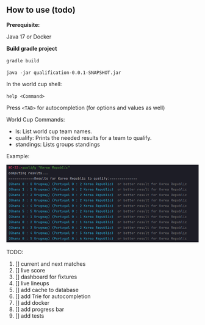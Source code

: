 ## How to use  (todo)

**Prerequisite:**

Java 17 or Docker

**Build gradle project**

`gradle build`

`java -jar qualification-0.0.1-SNAPSHOT.jar`

In the world cup shell:

`help <Command>`

Press `<TAB>` for autocompletion (for options and values as well)

World Cup Commands:

* ls: List world cup team names.
* qualify: Prints the needed results for a team to qualify.
* standings: Lists groups standings

Example:

![alt text](qualifyKoreaPNG.PNG)

TODO:
1. [] current and next matches
2. [] live score
3. [] dashboard for fixtures
4. [] live lineups 
5. [] add cache to database
6. [] add Trie for autocompletion
7. [] add docker
8. [] add progress bar
9. [] add tests
